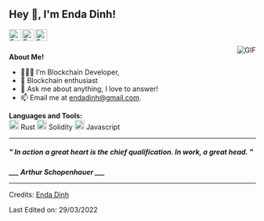 <h2 title="hehehe"> Hey 👋, I'm Enda Dinh!</h2>

<a href="https://www.linkedin.com/in/endadinh/">
  <img align="left" alt="Enda's LinkedIn" width="24px" src="https://img.icons8.com/nolan/96/linkedin.png" />
</a>
<a href="https://www.instagram.com/d41dev_/">
  <img align="left" alt="Enda's Instagram" width="24px" src="https://img.icons8.com/nolan/96/instagram-new.png" />
</a>
<a href="https://twitter.com/endadinhh">
  <img align="left" alt="Enda's Twitter" width="24px" src="https://img.icons8.com/nolan/96/twitter.png" />
</a>

<br />
<br />

<img align="right" alt="GIF" src="https://media.giphy.com/media/LmNwrBhejkK9EFP504/giphy.gif" />

**About Me!**

- 👨🏽‍💻 I’m Blockchain Developer,
- 🌱 Blockchain enthusiast
- 💬 Ask me about anything, I love to answer!
- 📫 Email me at [endadinh@gmail.com](mailto:endadinh@gmail.com).

**Languages and Tools:**  
<code><img height="20" src="https://img.icons8.com/nolan/256/1A6DFF/C822FF/rust-programming-language--v1.png"/></code> Rust
<code><img height="20" src="https://img.icons8.com/nolan/96/ethereum.png"></code> Solidity
<code><img height="20" src="https://img.icons8.com/color/48/000000/javascript--v1.png"/></code> Javascript

-----

**<h5><i>" In action a great heart is the chief qualification. In work, a great head. "</i></h5>**

*<b>___ Arthur Schopenhauer ___</b>*

-----

Credits: [Enda Dinh](https://github.com/endadinh)
              
Last Edited on: 29/03/2022
